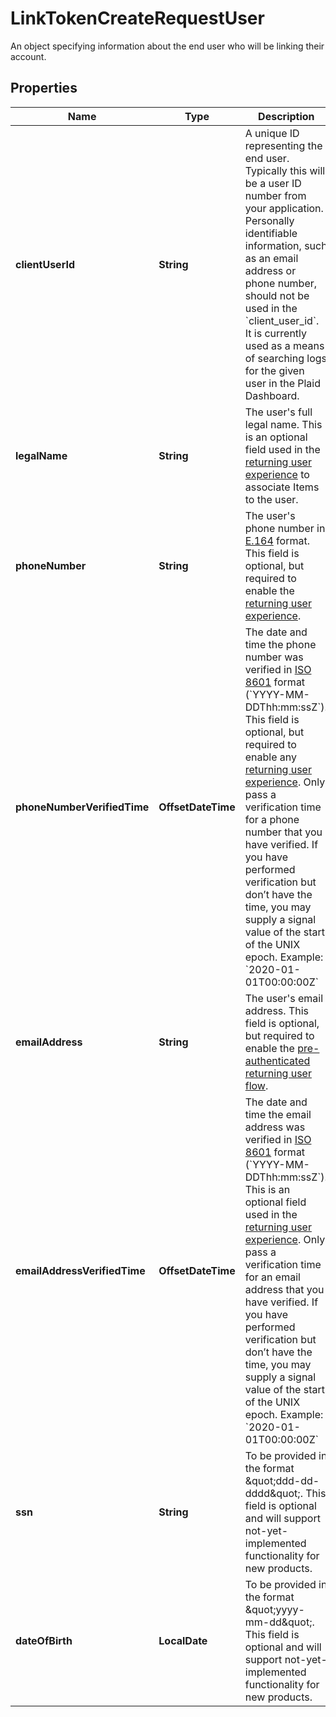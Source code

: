 

# LinkTokenCreateRequestUser

An object specifying information about the end user who will be linking their account.

## Properties

| Name | Type | Description | Notes |
|------------ | ------------- | ------------- | -------------|
|**clientUserId** | **String** | A unique ID representing the end user. Typically this will be a user ID number from your application. Personally identifiable information, such as an email address or phone number, should not be used in the &#x60;client_user_id&#x60;. It is currently used as a means of searching logs for the given user in the Plaid Dashboard. |  |
|**legalName** | **String** | The user&#39;s full legal name. This is an optional field used in the [returning user experience](https://plaid.com/docs/link/returning-user) to associate Items to the user. |  [optional] |
|**phoneNumber** | **String** | The user&#39;s phone number in [E.164](https://en.wikipedia.org/wiki/E.164) format. This field is optional, but required to enable the [returning user experience](https://plaid.com/docs/link/returning-user). |  [optional] |
|**phoneNumberVerifiedTime** | **OffsetDateTime** | The date and time the phone number was verified in [ISO 8601](https://wikipedia.org/wiki/ISO_8601) format (&#x60;YYYY-MM-DDThh:mm:ssZ&#x60;). This field is optional, but required to enable any [returning user experience](https://plaid.com/docs/link/returning-user).   Only pass a verification time for a phone number that you have verified. If you have performed verification but don’t have the time, you may supply a signal value of the start of the UNIX epoch.   Example: &#x60;2020-01-01T00:00:00Z&#x60;  |  [optional] |
|**emailAddress** | **String** | The user&#39;s email address. This field is optional, but required to enable the [pre-authenticated returning user flow](https://plaid.com/docs/link/returning-user/#enabling-the-returning-user-experience). |  [optional] |
|**emailAddressVerifiedTime** | **OffsetDateTime** | The date and time the email address was verified in [ISO 8601](https://wikipedia.org/wiki/ISO_8601) format (&#x60;YYYY-MM-DDThh:mm:ssZ&#x60;). This is an optional field used in the [returning user experience](https://plaid.com/docs/link/returning-user).   Only pass a verification time for an email address that you have verified. If you have performed verification but don’t have the time, you may supply a signal value of the start of the UNIX epoch.   Example: &#x60;2020-01-01T00:00:00Z&#x60; |  [optional] |
|**ssn** | **String** | To be provided in the format \&quot;ddd-dd-dddd\&quot;. This field is optional and will support not-yet-implemented functionality for new products. |  [optional] |
|**dateOfBirth** | **LocalDate** | To be provided in the format \&quot;yyyy-mm-dd\&quot;. This field is optional and will support not-yet-implemented functionality for new products. |  [optional] |



